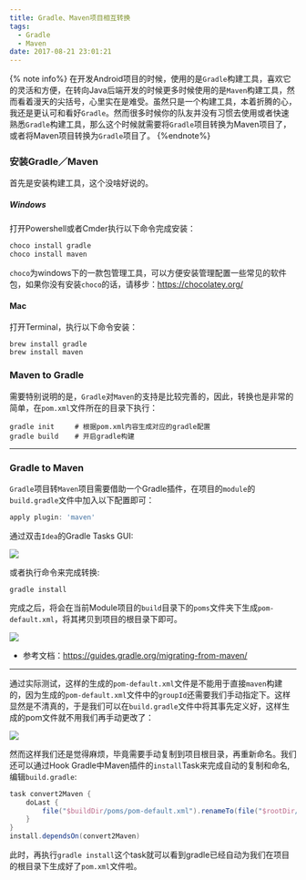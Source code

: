 ```yaml
---
title: Gradle、Maven项目相互转换
tags:
  - Gradle
  - Maven
date: 2017-08-21 23:01:21
---
```



  {% note info%}
  在开发Android项目的时候，使用的是`Gradle`构建工具，喜欢它的灵活和方便，在转向Java后端开发的时候更多时候使用的是`Maven`构建工具，然而看着漫天的尖括号，心里实在是难受。虽然只是一个构建工具，本着折腾的心，我还是更认可和看好`Gradle`。然而很多时候你的队友并没有习惯去使用或者快速熟悉`Gradle`构建工具，那么这个时候就需要将`Gradle`项目转换为Maven项目了，或者将Maven项目转换为`Gradle`项目了。
  {%endnote%}

<!--more-->

### 安装Gradle／Maven

首先是安装构建工具，这个没啥好说的。

##### Windows

打开Powershell或者Cmder执行以下命令完成安装：

```powershell
choco install gradle
choco install maven
```

`choco`为windows下的一款包管理工具，可以方便安装管理配置一些常见的软件包，如果你没有安装`choco`的话，请移步：https://chocolatey.org/



#### Mac

打开Terminal，执行以下命令安装：

```shell
brew install gradle
brew install maven
```

### Maven to Gradle

需要特别说明的是，`Gradle`对`Maven`的支持是比较完善的，因此，转换也是非常的简单，在`pom.xml`文件所在的目录下执行：

```shell
gradle init     # 根据pom.xml内容生成对应的gradle配置
gradle build    # 开启gradle构建
```

-------

### Gradle to Maven

`Gradle`项目转`Maven`项目需要借助一个Gradle插件，在项目的`module`的`build.gradle`文件中加入以下配置即可：

```groovy
apply plugin: 'maven'
```

通过双击`Idea`的Gradle Tasks GUI:

![](https://ws1.sinaimg.cn/large/694830ebgy1fj5qcx3csoj20j20ee0ua.jpg)

或者执行命令来完成转换:

```shell
gradle install
```

完成之后，将会在当前Module项目的`build`目录下的`poms`文件夹下生成`pom-default.xml`，将其拷贝到项目的根目录下即可。

![](https://ws1.sinaimg.cn/large/694830ebgy1fj5pn78lbhj20ik0g4jsk.jpg)

- 参考文档：https://guides.gradle.org/migrating-from-maven/

---------------------

通过实际测试，这样的生成的`pom-default.xml`文件是不能用于直接`maven`构建的，因为生成的`pom-default.xml`文件中的`groupId`还需要我们手动指定下。这样显然是不清真的，于是我们可以在`build.gradle`文件中将其事先定义好，这样生成的pom文件就不用我们再手动更改了：

![](https://ws1.sinaimg.cn/large/694830ebgy1fj5pvzyw2xj20ni0dign1.jpg)

然而这样我们还是觉得麻烦，毕竟需要手动复制到项目根目录，再重新命名。我们还可以通过Hook Gradle中Maven插件的`install`Task来完成自动的复制和命名,编辑`build.gradle`:

```groovy
task convert2Maven {
    doLast {
        file("$buildDir/poms/pom-default.xml").renameTo(file("$rootDir/pom.xml"))
    }
}
install.dependsOn(convert2Maven)
```

此时，再执行`gradle install`这个task就可以看到gradle已经自动为我们在项目的根目录下生成好了`pom.xml`文件啦。